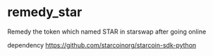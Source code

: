 # remedy_star
Remedy the token which named STAR in starswap after going online

dependency https://github.com/starcoinorg/starcoin-sdk-python